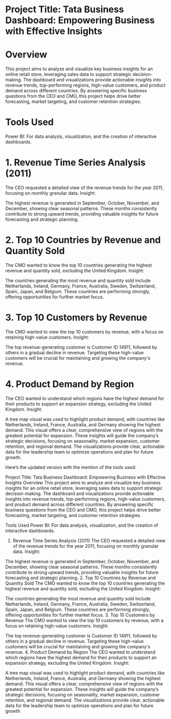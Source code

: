 # Project Title: Tata Business Dashboard: Empowering Business with Effective Insights
# Overview
This project aims to analyze and visualize key business insights for an online retail store, leveraging sales data to support strategic decision-making. The dashboard and visualizations provide actionable insights into revenue trends, top-performing regions, high-value customers, and product demand across different countries. By answering specific business questions from the CEO and CMO, this project helps drive better forecasting, market targeting, and customer retention strategies.

# Tools Used
Power BI: For data analysis, visualization, and the creation of interactive dashboards.
# 1. Revenue Time Series Analysis (2011)
The CEO requested a detailed view of the revenue trends for the year 2011, focusing on monthly granular data.
Insight:

The highest revenue is generated in September, October, November, and December, showing clear seasonal patterns.
These months consistently contribute to strong upward trends, providing valuable insights for future forecasting and strategic planning.
# 2. Top 10 Countries by Revenue and Quantity Sold
The CMO wanted to know the top 10 countries generating the highest revenue and quantity sold, excluding the United Kingdom.
Insight:

The countries generating the most revenue and quantity sold include Netherlands, Ireland, Germany, France, Australia, Sweden, Switzerland, Spain, Japan, and Belgium.
These countries are performing strongly, offering opportunities for further market focus.
# 3. Top 10 Customers by Revenue
The CMO wanted to view the top 10 customers by revenue, with a focus on retaining high-value customers.
Insight:

The top revenue-generating customer is Customer ID 14911, followed by others in a gradual decline in revenue.
Targeting these high-value customers will be crucial for maintaining and growing the company's revenue.
# 4. Product Demand by Region
The CEO wanted to understand which regions have the highest demand for their products to support an expansion strategy, excluding the United Kingdom.
Insight:

A tree map visual was used to highlight product demand, with countries like Netherlands, Ireland, France, Australia, and Germany showing the highest demand.
This visual offers a clear, comprehensive view of regions with the greatest potential for expansion.
These insights will guide the company’s strategic decisions, focusing on seasonality, market expansion, customer retention, and regional demand. The visualizations provide clear, actionable data for the leadership team to optimize operations and plan for future growth.


Here’s the updated version with the mention of the tools used:

Project Title: Tata Business Dashboard: Empowering Business with Effective Insights
Overview
This project aims to analyze and visualize key business insights for an online retail store, leveraging sales data to support strategic decision-making. The dashboard and visualizations provide actionable insights into revenue trends, top-performing regions, high-value customers, and product demand across different countries. By answering specific business questions from the CEO and CMO, this project helps drive better forecasting, market targeting, and customer retention strategies.

Tools Used
Power BI: For data analysis, visualization, and the creation of interactive dashboards.
1. Revenue Time Series Analysis (2011)
The CEO requested a detailed view of the revenue trends for the year 2011, focusing on monthly granular data.
Insight:

The highest revenue is generated in September, October, November, and December, showing clear seasonal patterns.
These months consistently contribute to strong upward trends, providing valuable insights for future forecasting and strategic planning.
2. Top 10 Countries by Revenue and Quantity Sold
The CMO wanted to know the top 10 countries generating the highest revenue and quantity sold, excluding the United Kingdom.
Insight:

The countries generating the most revenue and quantity sold include Netherlands, Ireland, Germany, France, Australia, Sweden, Switzerland, Spain, Japan, and Belgium.
These countries are performing strongly, offering opportunities for further market focus.
3. Top 10 Customers by Revenue
The CMO wanted to view the top 10 customers by revenue, with a focus on retaining high-value customers.
Insight:

The top revenue-generating customer is Customer ID 14911, followed by others in a gradual decline in revenue.
Targeting these high-value customers will be crucial for maintaining and growing the company's revenue.
4. Product Demand by Region
The CEO wanted to understand which regions have the highest demand for their products to support an expansion strategy, excluding the United Kingdom.
Insight:

A tree map visual was used to highlight product demand, with countries like Netherlands, Ireland, France, Australia, and Germany showing the highest demand.
This visual offers a clear, comprehensive view of regions with the greatest potential for expansion.
These insights will guide the company’s strategic decisions, focusing on seasonality, market expansion, customer retention, and regional demand. The visualizations provide clear, actionable data for the leadership team to optimize operations and plan for future growth


